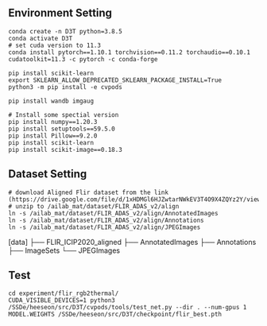 
## Environment Setting
```
conda create -n D3T python=3.8.5
conda activate D3T
# set cuda version to 11.3
conda install pytorch==1.10.1 torchvision==0.11.2 torchaudio==0.10.1 cudatoolkit=11.3 -c pytorch -c conda-forge

pip install scikit-learn
export SKLEARN_ALLOW_DEPRECATED_SKLEARN_PACKAGE_INSTALL=True
python3 -m pip install -e cvpods

pip install wandb imgaug

# Install some spectial version
pip install numpy==1.20.3
pip install setuptools==59.5.0
pip install Pillow==9.2.0
pip install scikit-learn
pip install scikit-image==0.18.3

```


## Dataset Setting

```
# download Aligned Flir dataset from the link (https://drive.google.com/file/d/1xHDMGl6HJZwtarNWkEV3T4O9X4ZQYz2Y/view)
# unzip to /ailab_mat/dataset/FLIR_ADAS_v2/align
ln -s /ailab_mat/dataset/FLIR_ADAS_v2/align/AnnotatedImages
ln -s /ailab_mat/dataset/FLIR_ADAS_v2/align/Annotations
ln -s /ailab_mat/dataset/FLIR_ADAS_v2/align/JPEGImages

```
[data]
    ├── FLIR_ICIP2020_aligned
          ├── AnnotatedImages
          ├── Annotations
          ├── ImageSets
          └── JPEGImages


## Test
```
cd experiment/flir_rgb2thermal/
CUDA_VISIBLE_DEVICES=1 python3 /SSDe/heeseon/src/D3T/cvpods/tools/test_net.py --dir . --num-gpus 1 MODEL.WEIGHTS /SSDe/heeseon/src/D3T/checkpoint/flir_best.pth


```
